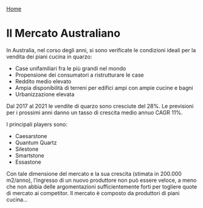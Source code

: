 [Home](README.md)

# Il Mercato Australiano

In Australia, nel corso degli anni, si sono verificate le condizioni ideali per la vendita dei piani cucina in quarzo:
- Case unifamiliari fra le più grandi nel mondo
- Propensione dei consumatori a ristrutturare le case
- Reddito medio elevato
- Ampia disponibilità di terreni per edifici ampi con ampie cucine e bagni
- Urbanizzazione elevata

Dal 2017 al 2021 le vendite di quarzo sono cresciute del 28%.
Le previsioni per i prossimi anni danno un tasso di crescita medio annuo CAGR 11%.

I principali players sono:
- Caesarstone
- Quantum Quartz
- Silestone
- Smartstone
- Essastone

Con tale dimensione del mercato e la sua crescita (stimata in 200.000 m2/anno), l’ingresso di un nuovo produttore non può essere veloce, a meno che non abbia delle argomentazioni sufficientemente forti per togliere quote di mercato ai competitor.
Il mercato è composto da produttori di piani cucina...

